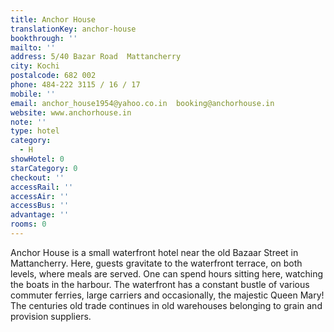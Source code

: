 ```yaml
---
title: Anchor House
translationKey: anchor-house
bookthrough: ''
mailto: ''
address: 5/40 Bazar Road  Mattancherry
city: Kochi
postalcode: 682 002
phone: 484-222 3115 / 16 / 17
mobile: ''
email: anchor_house1954@yahoo.co.in  booking@anchorhouse.in
website: www.anchorhouse.in
note: ''
type: hotel
category:
  - H
showHotel: 0
starCategory: 0
checkout: ''
accessRail: ''
accessAir: ''
accessBus: ''
advantage: ''
rooms: 0
---
```

Anchor House is a small waterfront hotel near the old Bazaar Street in Mattancherry. Here, guests gravitate to the waterfront terrace, on both levels, where meals are served. One can spend hours sitting here, watching the boats in the harbour.    The waterfront has a constant bustle of various commuter ferries, large carriers and occasionally, the majestic Queen Mary! The centuries old trade continues in old warehouses belonging to grain and provision suppliers.